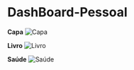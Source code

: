 # DashBoard-Pessoal

**Capa**
![Capa](https://user-images.githubusercontent.com/68854093/234312486-d0884753-e7fa-4793-90c3-b3bcca709d5c.png)

**Livro**
![Livro](https://user-images.githubusercontent.com/68854093/234312478-760bea6f-3829-4acb-aca8-51ce7ef39124.png)

**Saúde**
![Saúde](https://user-images.githubusercontent.com/68854093/234313470-badd478b-c2df-4544-97f5-5f212af80801.png)
